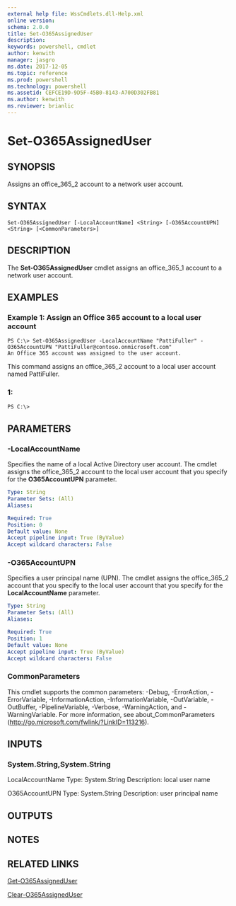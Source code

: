 ```yaml
---
external help file: WssCmdlets.dll-Help.xml
online version: 
schema: 2.0.0
title: Set-O365AssignedUser
description: 
keywords: powershell, cmdlet
author: kenwith
manager: jasgro
ms.date: 2017-12-05
ms.topic: reference
ms.prod: powershell
ms.technology: powershell
ms.assetid: CEFCE19D-9D5F-45B0-8143-A700D302FB81
ms.author: kenwith
ms.reviewer: brianlic
---
```


# Set-O365AssignedUser

## SYNOPSIS
Assigns an office_365_2 account to a network user account.

## SYNTAX

```
Set-O365AssignedUser [-LocalAccountName] <String> [-O365AccountUPN] <String> [<CommonParameters>]
```

## DESCRIPTION
The **Set-O365AssignedUser** cmdlet assigns an office_365_1 account to a network user account.

## EXAMPLES

### Example 1: Assign an Office 365 account to a local user account
```
PS C:\> Set-O365AssignedUser -LocalAccountName "PattiFuller" -O365AccountUPN "PattiFuller@contoso.onmicrosoft.com"
An Office 365 account was assigned to the user account.
```

This command assigns an office_365_2 account to a local user account named PattiFuller.

### 1:
```
PS C:\>
```

## PARAMETERS

### -LocalAccountName
Specifies the name of a local Active Directory user account.
The cmdlet assigns the office_365_2 account to the local user account that you specify for the **O365AccountUPN** parameter.

```yaml
Type: String
Parameter Sets: (All)
Aliases: 

Required: True
Position: 0
Default value: None
Accept pipeline input: True (ByValue)
Accept wildcard characters: False
```

### -O365AccountUPN
Specifies a user principal name (UPN).
The cmdlet assigns the office_365_2 account that you specify to the local user account that you specify for the **LocalAccountName** parameter.

```yaml
Type: String
Parameter Sets: (All)
Aliases: 

Required: True
Position: 1
Default value: None
Accept pipeline input: True (ByValue)
Accept wildcard characters: False
```

### CommonParameters
This cmdlet supports the common parameters: -Debug, -ErrorAction, -ErrorVariable, -InformationAction, -InformationVariable, -OutVariable, -OutBuffer, -PipelineVariable, -Verbose, -WarningAction, and -WarningVariable. For more information, see about_CommonParameters (http://go.microsoft.com/fwlink/?LinkID=113216).

## INPUTS

### System.String,System.String
LocalAccountName
Type: System.String
Description: local user name

O365AccountUPN
Type: System.String
Description: user principal name

## OUTPUTS

## NOTES

## RELATED LINKS

[Get-O365AssignedUser](./Get-O365AssignedUser.md)

[Clear-O365AssignedUser](./Clear-O365AssignedUser.md)
